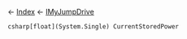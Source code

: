 ← [Index](Api-Index) ← [IMyJumpDrive](Sandbox.ModAPI.Ingame.IMyJumpDrive)

```csharp[float](System.Single) CurrentStoredPower```